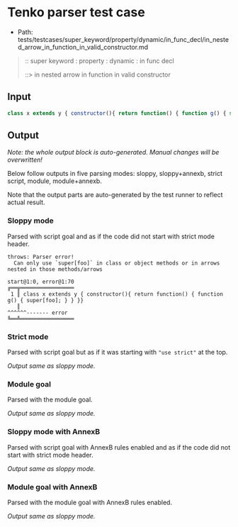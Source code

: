 # Tenko parser test case

- Path: tests/testcases/super_keyword/property/dynamic/in_func_decl/in_nested_arrow_in_function_in_valid_constructor.md

> :: super keyword : property : dynamic : in func decl
>
> ::> in nested arrow in function in valid constructor

## Input


`````js
class x extends y { constructor(){ return function() { function g() { super[foo]; } } }}
`````

## Output

_Note: the whole output block is auto-generated. Manual changes will be overwritten!_

Below follow outputs in five parsing modes: sloppy, sloppy+annexb, strict script, module, module+annexb.

Note that the output parts are auto-generated by the test runner to reflect actual result.

### Sloppy mode

Parsed with script goal and as if the code did not start with strict mode header.

`````
throws: Parser error!
  Can only use `super[foo]` in class or object methods or in arrows nested in those methods/arrows

start@1:0, error@1:70
╔══╦═════════════════
 1 ║ class x extends y { constructor(){ return function() { function g() { super[foo]; } } }}
   ║                                                                       ^^^^^^------- error
╚══╩═════════════════

`````

### Strict mode

Parsed with script goal but as if it was starting with `"use strict"` at the top.

_Output same as sloppy mode._

### Module goal

Parsed with the module goal.

_Output same as sloppy mode._

### Sloppy mode with AnnexB

Parsed with script goal with AnnexB rules enabled and as if the code did not start with strict mode header.

_Output same as sloppy mode._

### Module goal with AnnexB

Parsed with the module goal with AnnexB rules enabled.

_Output same as sloppy mode._
